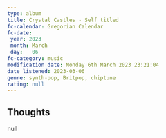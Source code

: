 ```yaml
---
type: album 
title: Crystal Castles - Self titled
fc-calendar: Gregorian Calendar
fc-date: 
 year: 2023
 month: March
 day:   06
fc-category: music
modification date: Monday 6th March 2023 23:21:04
date listened: 2023-03-06
genre: synth-pop, Britpop, chiptune
rating: null
---
```

## Thoughts

null